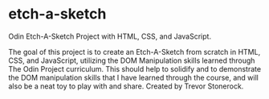 # etch-a-sketch
Odin Etch-A-Sketch Project with HTML, CSS, and JavaScript.

The goal of this project is to create an Etch-A-Sketch from scratch in
HTML, CSS, and JavaScript, utilizing the DOM Manipulation skills learned
through The Odin Project curriculum. This should help to solidify and to
demonstrate the DOM manipulation skills that I have learned through the
course, and will also be a neat toy to play with and share.
Created by Trevor Stonerock.